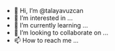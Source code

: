 - 👋 Hi, I’m @talayavuzcan
- 👀 I’m interested in ...
- 🌱 I’m currently learning ...
- 💞️ I’m looking to collaborate on ...
- 📫 How to reach me ...

<!---
talayavuzcan/talayavuzcan is a ✨ special ✨ repository because its `README.md` (this file) appears on your GitHub profile.
You can click the Preview link to take a look at your changes.
--->
